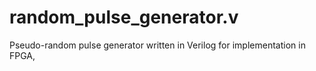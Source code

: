 # random_pulse_generator.v
Pseudo-random pulse generator written in Verilog for implementation in FPGA,

